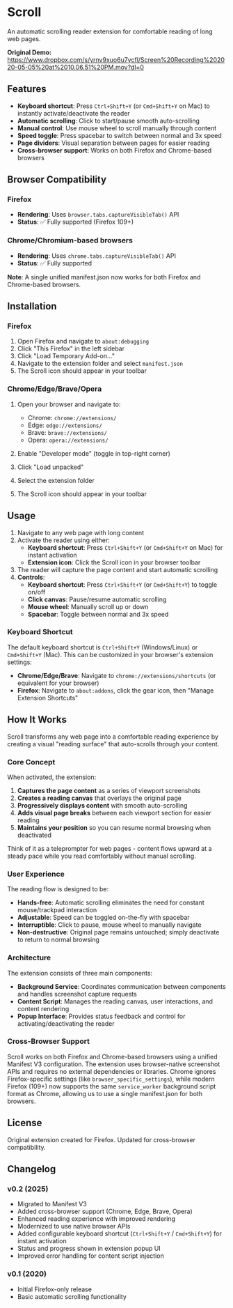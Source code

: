 # Scroll

An automatic scrolling reader extension for comfortable reading of long web pages.

**Original Demo:** https://www.dropbox.com/s/yrnv9xuo6u7ycfl/Screen%20Recording%202020-05-05%20at%2010.06.51%20PM.mov?dl=0

## Features

- **Keyboard shortcut**: Press `Ctrl+Shift+Y` (or `Cmd+Shift+Y` on Mac) to instantly activate/deactivate the reader
- **Automatic scrolling**: Click to start/pause smooth auto-scrolling
- **Manual control**: Use mouse wheel to scroll manually through content
- **Speed toggle**: Press spacebar to switch between normal and 3x speed
- **Page dividers**: Visual separation between pages for easier reading
- **Cross-browser support**: Works on both Firefox and Chrome-based browsers

## Browser Compatibility

### Firefox
- **Rendering**: Uses `browser.tabs.captureVisibleTab()` API
- **Status**: ✅ Fully supported (Firefox 109+)

### Chrome/Chromium-based browsers
- **Rendering**: Uses `chrome.tabs.captureVisibleTab()` API
- **Status**: ✅ Fully supported

**Note**: A single unified manifest.json now works for both Firefox and Chrome-based browsers.

## Installation

### Firefox

1. Open Firefox and navigate to `about:debugging`
2. Click "This Firefox" in the left sidebar
3. Click "Load Temporary Add-on..."
4. Navigate to the extension folder and select `manifest.json`
5. The Scroll icon should appear in your toolbar

### Chrome/Edge/Brave/Opera

1. Open your browser and navigate to:
   - Chrome: `chrome://extensions/`
   - Edge: `edge://extensions/`
   - Brave: `brave://extensions/`
   - Opera: `opera://extensions/`

2. Enable "Developer mode" (toggle in top-right corner)
3. Click "Load unpacked"
4. Select the extension folder
5. The Scroll icon should appear in your toolbar

## Usage

1. Navigate to any web page with long content
2. Activate the reader using either:
   - **Keyboard shortcut**: Press `Ctrl+Shift+Y` (or `Cmd+Shift+Y` on Mac) for instant activation
   - **Extension icon**: Click the Scroll icon in your browser toolbar
3. The reader will capture the page content and start automatic scrolling
4. **Controls**:
   - **Keyboard shortcut**: Press `Ctrl+Shift+Y` (or `Cmd+Shift+Y`) to toggle on/off
   - **Click canvas**: Pause/resume automatic scrolling
   - **Mouse wheel**: Manually scroll up or down
   - **Spacebar**: Toggle between normal and 3x speed

### Keyboard Shortcut

The default keyboard shortcut is `Ctrl+Shift+Y` (Windows/Linux) or `Cmd+Shift+Y` (Mac). This can be customized in your browser's extension settings:

- **Chrome/Edge/Brave**: Navigate to `chrome://extensions/shortcuts` (or equivalent for your browser)
- **Firefox**: Navigate to `about:addons`, click the gear icon, then "Manage Extension Shortcuts"

## How It Works

Scroll transforms any web page into a comfortable reading experience by creating a visual "reading surface" that auto-scrolls through your content.

### Core Concept

When activated, the extension:

1. **Captures the page content** as a series of viewport screenshots
2. **Creates a reading canvas** that overlays the original page
3. **Progressively displays content** with smooth auto-scrolling
4. **Adds visual page breaks** between each viewport section for easier reading
5. **Maintains your position** so you can resume normal browsing when deactivated

Think of it as a teleprompter for web pages - content flows upward at a steady pace while you read comfortably without manual scrolling.

### User Experience

The reading flow is designed to be:
- **Hands-free**: Automatic scrolling eliminates the need for constant mouse/trackpad interaction
- **Adjustable**: Speed can be toggled on-the-fly with spacebar
- **Interruptible**: Click to pause, mouse wheel to manually navigate
- **Non-destructive**: Original page remains untouched; simply deactivate to return to normal browsing

### Architecture

The extension consists of three main components:

- **Background Service**: Coordinates communication between components and handles screenshot capture requests
- **Content Script**: Manages the reading canvas, user interactions, and content rendering
- **Popup Interface**: Provides status feedback and control for activating/deactivating the reader

### Cross-Browser Support

Scroll works on both Firefox and Chrome-based browsers using a unified Manifest V3 configuration. The extension uses browser-native screenshot APIs and requires no external dependencies or libraries. Chrome ignores Firefox-specific settings (like `browser_specific_settings`), while modern Firefox (109+) now supports the same `service_worker` background script format as Chrome, allowing us to use a single manifest.json for both browsers.

## License

Original extension created for Firefox. Updated for cross-browser compatibility.

## Changelog

### v0.2 (2025)
- Migrated to Manifest V3
- Added cross-browser support (Chrome, Edge, Brave, Opera)
- Enhanced reading experience with improved rendering
- Modernized to use native browser APIs
- Added configurable keyboard shortcut (`Ctrl+Shift+Y` / `Cmd+Shift+Y`) for instant activation
- Status and progress shown in extension popup UI
- Improved error handling for content script injection

### v0.1 (2020)
- Initial Firefox-only release
- Basic automatic scrolling functionality
